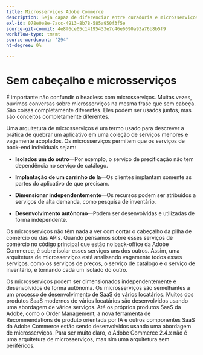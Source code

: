 ```yaml
---
title: Microsserviços Adobe Commerce
description: Seja capaz de diferenciar entre curadoria e microsserviços, pois está relacionado ao Adobe Commerce.
exl-id: 078e0e8e-7acc-4913-8b78-585a950f3f5e
source-git-commit: 4e8f6ce05c14195433e7c46e6090a93a76b8b5f9
workflow-type: tm+mt
source-wordcount: '294'
ht-degree: 0%

---
```


# Sem cabeçalho e microsserviços

É importante não confundir o headless com microsserviços. Muitas vezes, ouvimos conversas sobre microsserviços na mesma frase que sem cabeça. São coisas completamente diferentes. Eles podem ser usados juntos, mas são conceitos completamente diferentes.

Uma arquitetura de microsserviços é um termo usado para descrever a prática de quebrar um aplicativo em uma coleção de serviços menores e vagamente acoplados. Os microsserviços permitem que os serviços de back-end individuais sejam:

- **Isolados um do outro**—Por exemplo, o serviço de precificação não tem dependência no serviço de catálogo.

- **Implantação de um carrinho de la**—Os clientes implantam somente as partes do aplicativo de que precisam.

- **Dimensionar independentemente**—Os recursos podem ser atribuídos a serviços de alta demanda, como pesquisa de inventário.

- **Desenvolvimento autônomo**—Podem ser desenvolvidas e utilizadas de forma independente.

Os microsserviços não têm nada a ver com cortar o cabeçalho da pilha de comércio ou das APIs. Quando pensamos sobre esses serviços de comércio no código principal que estão no back-office da Adobe Commerce, é sobre isolar esses serviços uns dos outros. Assim, uma arquitetura de microsserviços está analisando vagamente todos esses serviços, como os serviços de preços, o serviço de catálogo e o serviço de inventário, e tornando cada um isolado do outro.

Os microsserviços podem ser dimensionados independentemente e desenvolvidos de forma autônoma. Os microsserviços são semelhantes a um processo de desenvolvimento de SaaS de vários locatários. Muitos dos produtos SaaS modernos de vários locatários são desenvolvidos usando uma abordagem de vários serviços. Até os próprios produtos SaaS da Adobe, como o Order Management, a nova ferramenta de Recommendations de produto orientada por IA e outros componentes SaaS da Adobe Commerce estão sendo desenvolvidos usando uma abordagem de microsserviços. Para ser muito claro, o Adobe Commerce 2.4.x não é uma arquitetura de microsserviços, mas sim uma arquitetura sem periféricos.
